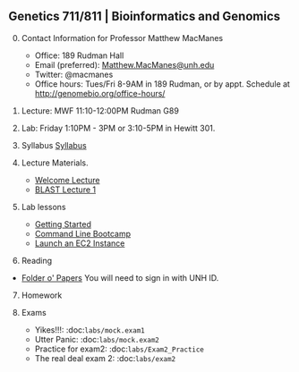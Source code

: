 ## Genetics 711/811 | Bioinformatics and Genomics

0. Contact Information for Professor Matthew MacManes

    - Office: 189 Rudman Hall
    - Email (preferred): Matthew.MacManes@unh.edu
    - Twitter: @macmanes
    - Office hours: Tues/Fri 8-9AM in 189 Rudman, or by appt. Schedule at http://genomebio.org/office-hours/

1. Lecture: MWF 11:10-12:00PM Rudman G89

2. Lab: Friday 1:10PM - 3PM or 3:10-5PM in Hewitt 301.

3. Syllabus [Syllabus](Syllabus.md)

4. Lecture Materials.
    -  [Welcome Lecture](lecture/Lecture_1.pdf)
    -  [BLAST Lecture 1](lecture/Lecture_2.pdf)

5. Lab lessons
    - [Getting Started](labs/getting_started)
    - [Command Line Bootcamp](http://rik.smith-unna.com/command_line_bootcamp)
    - [Launch an EC2 Instance](lecture/Lanch_AMI.pdf)


6. Reading

- [Folder o' Papers](https://unh.app.box.com/files/0/f/11054782028) You will need to sign in with UNH ID.

7. Homework


8. Exams

    - Yikes!!!: :doc:`labs/mock.exam1`
    - Utter Panic: :doc:`labs/mock.exam2`
    - Practice for exam2: :doc:`labs/Exam2_Practice`
    - The real deal exam 2: :doc:`labs/exam2`
